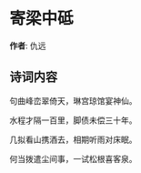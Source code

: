 # 寄梁中砥

**作者**: 仇远

## 诗词内容

句曲峰峦翠倚天，琳宫琼馆宴神仙。

水程才隔一百里，脚债未偿三十年。

几拟看山携酒去，相期听雨对床眠。

何当拨遣尘间事，一试松根喜客泉。

